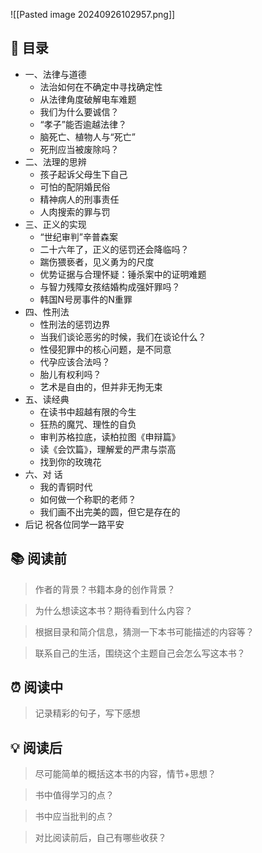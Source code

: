 ![[Pasted image 20240926102957.png]]
## 📑 目录
* 一、法律与道德  
	* 法治如何在不确定中寻找确定性  
	* 从法律角度破解电车难题  
	* 我们为什么要诚信？ 
	* “孝子”能否逾越法律？  
	* 脑死亡、植物人与“死亡”  
	* 死刑应当被废除吗？  
* 二、法理的思辨  
	* 孩子起诉父母生下自己  
	* 可怕的配阴婚民俗  
	* 精神病人的刑事责任  
	* 人肉搜索的罪与罚  
* 三、正义的实现  
	* “世纪审判”辛普森案  
	* 二十六年了，正义的惩罚还会降临吗？  
	* 踹伤猥亵者，见义勇为的尺度  
	* 优势证据与合理怀疑：锤杀案中的证明难题  
	* 与智力残障女孩结婚构成强奸罪吗？  
	* 韩国N号房事件的N重罪  
* 四、性刑法  
	* 性刑法的惩罚边界  
	* 当我们谈论恶劣的时候，我们在谈论什么？  
	* 性侵犯罪中的核心问题，是不同意  
	* 代孕应该合法吗？  
	* 胎儿有权利吗？  
	* 艺术是自由的，但并非无拘无束  
* 五、读经典  
	* 在读书中超越有限的今生  
	* 狂热的魔咒、理性的自负  
	* 审判苏格拉底，读柏拉图《申辩篇》  
	* 读《会饮篇》，理解爱的严肃与崇高  
	* 找到你的玫瑰花  
* 六、对 话  
	* 我的青铜时代  
	* 如何做一个称职的老师？  
	* 我们画不出完美的圆，但它是存在的  
* 后记 祝各位同学一路平安

## 📚 阅读前
> 作者的背景？书籍本身的创作背景？

> 为什么想读这本书？期待看到什么内容？

> 根据目录和简介信息，猜测一下本书可能描述的内容等？

> 联系自己的生活，围绕这个主题自己会怎么写这本书？
## ⏰ 阅读中
> 记录精彩的句子，写下感想
##  💡 阅读后
> 尽可能简单的概括这本书的内容，情节+思想？

> 书中值得学习的点？

> 书中应当批判的点？

> 对比阅读前后，自己有哪些收获？ 
